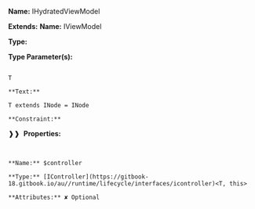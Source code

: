 **Name:** IHydratedViewModel

**Extends:** **Name:** IViewModel<T>

**Type:** <T>

**Type Parameter(s):**

```**Name:**

T

**Text:**

T extends INode = INode

**Constraint:**

```

❱❱&nbsp;&nbsp;**Properties:**

&nbsp;&nbsp;&nbsp;&nbsp;&nbsp;
```
**Name:** $controller

**Type:** [IController](https://gitbook-18.gitbook.io/au//runtime/lifecycle/interfaces/icontroller)<T, this>

**Attributes:** ✘ Optional

```

